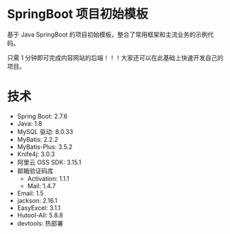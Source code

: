 # SpringBoot 项目初始模板

基于 Java SpringBoot 的项目初始模板，整合了常用框架和主流业务的示例代码。

只需 1 分钟即可完成内容网站的后端！！！大家还可以在此基础上快速开发自己的项目。

# 技术
- Spring Boot: 2.7.6
- Java: 1.8
- MySQL 驱动: 8.0.33
- MyBatis: 2.2.2
- MyBatis-Plus: 3.5.2
- Knife4j: 3.0.3
- 阿里云 OSS SDK: 3.15.1
- 邮箱验证码库
  - Activation: 1.1.1
  - Mail: 1.4.7
- Email: 1.5
- jackson: 2.16.1
- EasyExcel: 3.1.1
- Hutool-All: 5.8.8
- devtools: 热部署
